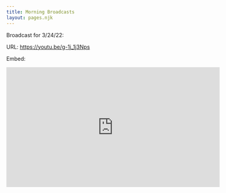 ```yaml
---
title: Morning Broadcasts
layout: pages.njk
---
```


Broadcast for 3/24/22:

URL: https://youtu.be/g-1j_1j3Nps

Embed:

<iframe width="560" height="315" src="https://www.youtube.com/embed/g-1j_1j3Nps" title="YouTube video player" frameborder="0" allow="accelerometer; autoplay; clipboard-write; encrypted-media; gyroscope; picture-in-picture" allowfullscreen></iframe>
